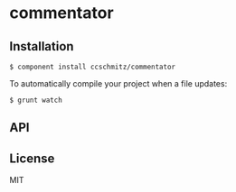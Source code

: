 # commentator



## Installation

    $ component install ccschmitz/commentator

To automatically compile your project when a file updates:

    $ grunt watch

## API



## License

  MIT
